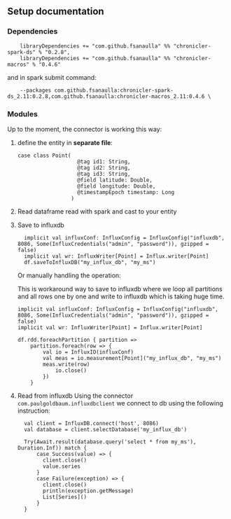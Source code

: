 
## Setup documentation

### Dependencies
```
    libraryDependencies += "com.github.fsanaulla" %% "chronicler-spark-ds" % "0.2.8",
    libraryDependencies += "com.github.fsanaulla" %% "chronicler-macros" % "0.4.6"
```
and in spark submit command:

```
    --packages com.github.fsanaulla:chronicler-spark-ds_2.11:0.2.8,com.github.fsanaulla:chronicler-macros_2.11:0.4.6 \
``` 
   
### Modules 

Up to the moment, the connector is working this way: 
    
1. define the entity in **separate file**:
    ```
    case class Point(
                       @tag id1: String,
                       @tag id2: String,
                       @tag id3: String,
                       @field latitude: Double,
                       @field longitude: Double,
                       @timestampEpoch timestamp: Long
                     )
    ``` 

2. Read dataframe read with spark and cast to your entity

3. Save to influxdb

   ```
     implicit val influxConf: InfluxConfig = InfluxConfig("influxdb", 8086, Some(InfluxCredentials("admin", "password")), gzipped = false)
     implicit val wr: InfluxWriter[Point] = Influx.writer[Point]
     df.saveToInfluxDB("my_influx_db", "my_ms")
    ```
    
    Or manually handling the operation: 

    This is workaround way to save to influxdb where we loop all partitions and all rows one by one and write to influxdb which is taking huge time.

    ```
    implicit val influxConf: InfluxConfig = InfluxConfig("influxdb", 8086, Some(InfluxCredentials("admin", "password")), gzipped = false)
    implicit val wr: InfluxWriter[Point] = Influx.writer[Point]
    
    df.rdd.foreachPartition { partition =>
        partition.foreach(row => {
            val io = InfluxIO(influxConf)
            val meas = io.measurement[Point]("my_influx_db", "my_ms")
            meas.write(row)
                io.close()
            })
        }
    ```
        
4. Read from influxdb
Using the connector `com.paulgoldbaum.influxdbclient` we connect to db using the following instruction:

    ```
      val client = InfluxDB.connect('host', 8086)
      val database = client.selectDatabase('my_influx_db')
    
      Try(Await.result(database.query('select * from my_ms'), Duration.Inf)) match {
          case Success(value) => {
            client.close()
            value.series
          }
          case Failure(exception) => {
            client.close()
            println(exception.getMessage)
            List[Series]()
          }
      }
    ```

